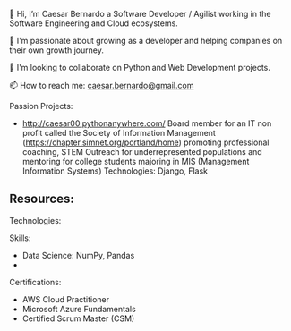 👋 Hi, I’m Caesar Bernardo a Software Developer / Agilist working in the Software Engineering and Cloud ecosystems.

👀 I'm passionate about growing as a developer and helping companies on their own growth journey. 

💞️ I'm looking to collaborate on Python and Web Development projects.

📫 How to reach me: caesar.bernardo@gmail.com


Passion Projects:

- http://caesar00.pythonanywhere.com/
Board member for an IT non profit called the Society of Information Management (https://chapter.simnet.org/portland/home) promoting professional coaching, STEM Outreach for underrepresented populations and mentoring for college students majoring in MIS (Management Information Systems)
Technologies: Django, Flask

Resources:
-

Technologies:


Skills:
- Data Science: NumPy, Pandas
- 

Certifications:
- AWS Cloud Practitioner 
- Microsoft Azure Fundamentals
- Certified Scrum Master (CSM)
